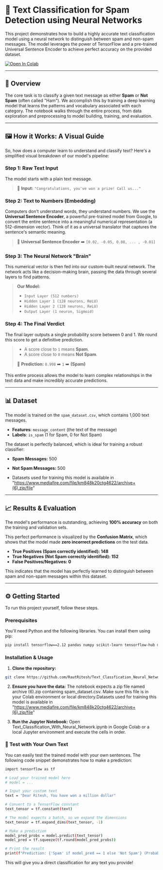 # 🤖 Text Classification for Spam Detection using Neural Networks

This project demonstrates how to build a highly accurate text classification model using a neural network to distinguish between spam and non-spam messages. The model leverages the power of TensorFlow and a pre-trained Universal Sentence Encoder to achieve perfect accuracy on the provided dataset.

[![Open In Colab](https://colab.research.google.com/assets/colab-badge.svg)](https://colab.research.google.com/github/RautRitesh/Text_Classfication_Neural_Network/blob/main/Text_Classification_With_Neural_Network.ipynb)

---

## 🚀 Overview

The core task is to classify a given text message as either **Spam** or **Not Spam** (often called "Ham"). We accomplish this by training a deep learning model that learns the patterns and vocabulary associated with each category. The notebook walks through the entire process, from data exploration and preprocessing to model building, training, and evaluation.

---

## 🖼️ How it Works: A Visual Guide

So, how does a computer learn to understand and classify text? Here's a simplified visual breakdown of our model's pipeline:

### Step 1: Raw Text Input
The model starts with a plain text message.
> 💬 **Input:** `"Congratulations, you've won a prize! Call us..."`

### Step 2: Text to Numbers (Embedding)
Computers don't understand words, they understand numbers. We use the **Universal Sentence Encoder**, a powerful pre-trained model from Google, to convert the entire sentence into a meaningful numerical representation (a 512-dimension vector). Think of it as a universal translator that captures the sentence's semantic meaning.
> 🧠 **Universal Sentence Encoder** ➡️ `[0.02, -0.05, 0.08, ... , -0.01]`

### Step 3: The Neural Network "Brain"
This numerical vector is then fed into our custom-built neural network. The network acts like a decision-making brain, passing the data through several layers to find patterns.
> **Our Model:**
> * `Input Layer (512 numbers)`
> * `Hidden Layer 1 (128 neurons, ReLU)`
> * `Hidden Layer 2 (128 neurons, ReLU)`
> * `Output Layer (1 neuron, Sigmoid)`

### Step 4: The Final Verdict
The final layer outputs a single probability score between 0 and 1. We round this score to get a definitive prediction.
> * A score close to `1` means **Spam**.
> * A score close to `0` means **Not Spam**.
>
> 🔮 **Prediction:** `0.998` ➡️ `1` ➡️ **(Spam)**

This entire process allows the model to learn complex relationships in the text data and make incredibly accurate predictions.

---

## 📊 Dataset

The model is trained on the `spam_dataset.csv`, which contains 1,000 text messages.
* **Features**: `message_content` (the text of the message)
* **Labels**: `is_spam` (1 for Spam, 0 for Not Spam)

The dataset is perfectly balanced, which is ideal for training a robust classifier:
* **Spam Messages:** 500
* **Not Spam Messages:** 500

* Datasets used for training this model is available in "https://www.mediafire.com/file/km848k20ctg4622/archive+(6).zip/file"

---

## 📈 Results & Evaluation

The model's performance is outstanding, achieving **100% accuracy** on both the training and validation sets.

This perfect performance is visualized by the **Confusion Matrix**, which shows that the model made **zero incorrect predictions** on the test data.

* **True Positives (Spam correctly identified): 148**
* **True Negatives (Not Spam correctly identified): 152**
* **False Positives/Negatives: 0**


This indicates that the model has perfectly learned to distinguish between spam and non-spam messages within this dataset.

---

## ⚙️ Getting Started

To run this project yourself, follow these steps.

### Prerequisites

You'll need Python and the following libraries. You can install them using pip:

```bash
pip install tensorflow==2.12 pandas numpy scikit-learn tensorflow-hub mlxtend
```

### Installation & Usage

1. **Clone the repository:**
```bash
git clone https://github.com/RautRitesh/Text_Classfication_Neural_Network.git
```

2. **Ensure you have the data:**
The notebook expects a zip file named archive (6).zip containing spam_dataset.csv. Make sure this file is in your Colab environment or local directory.Datasets used for training this model is available in "https://www.mediafire.com/file/km848k20ctg4622/archive+(6).zip/file"

3. **Run the Jupyter Notebook:**
Open Text_Classification_With_Neural_Network.ipynb in Google Colab or a local Jupyter environment and execute the cells in order.


### 🧪 Test with Your Own Text
You can easily test the trained model with your own sentences. The following code snippet demonstrates how to make a prediction:
```bash
import tensorflow as tf

# Load your trained model here
# model = ...

# Input your custom text
text = "Dear Ritesh, You have won a million dollar"

# Convert to a TensorFlow constant
text_tensor = tf.constant(text)

# The model expects a batch, so we expand the dimensions
text_tensor = tf.expand_dims(text_tensor, -1)

# Make a prediction
model_pred_probs = model.predict(text_tensor)
model_pred = tf.squeeze(tf.round(model_pred_probs))

# Print the result
print(f"Prediction: {'Spam' if model_pred == 1 else 'Not Spam'} (Probability: {model_pred_probs[0][0]:.4f})")
```

This will give you a direct classification for any text you provide!
